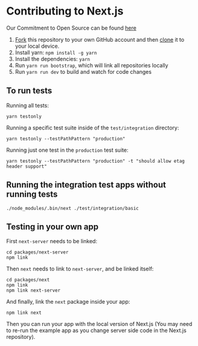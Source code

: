 # Contributing to Next.js

Our Commitment to Open Source can be found [here](https://zeit.co/blog/oss)

1. [Fork](https://help.github.com/articles/fork-a-repo/) this repository to your own GitHub account and then [clone](https://help.github.com/articles/cloning-a-repository/) it to your local device.
2. Install yarn: `npm install -g yarn`
3. Install the dependencies: `yarn`
4. Run `yarn run bootstrap`, which will link all repositories locally
5. Run `yarn run dev` to build and watch for code changes

## To run tests

Running all tests:

```
yarn testonly
```

Running a specific test suite inside of the `test/integration` directory:

```
yarn testonly --testPathPattern "production"
```

Running just one test in the `production` test suite:

```
yarn testonly --testPathPattern "production" -t "should allow etag header support"
```

## Running the integration test apps without running tests

```
./node_modules/.bin/next ./test/integration/basic
```

## Testing in your own app

First `next-server` needs to be linked:

```
cd packages/next-server
npm link
```

Then `next` needs to link to `next-server`, and be linked itself:

```
cd packages/next
npm link
npm link next-server
```

And finally, link the `next` package inside your app:

```
npm link next
```

Then you can run your app with the local version of Next.js (You may need to re-run the example app as you change server side code in the Next.js repository).
